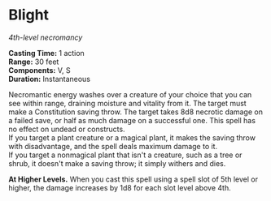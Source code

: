 # Blight 
_4th-level necromancy_ 

**Casting Time:** 1 action   
**Range:** 30 feet   
**Components:** V, S   
**Duration:** Instantaneous 

Necromantic energy washes over a creature of your choice that you can see within range, draining moisture and vitality from it. The target must make a Constitution saving throw. The target takes 8d8 necrotic damage on a failed save, or half as much damage on a successful one. This spell has no effect on undead or constructs.    
If you target a plant creature or a magical plant, it makes the saving throw with disadvantage, and the spell deals maximum damage to it.    
If you target a nonmagical plant that isn't a creature, such as a tree or shrub, it doesn't make a saving throw; it simply withers and dies. 

**At Higher Levels.** When you cast this spell using a spell slot of 5th level or higher, the damage increases by 1d8 for each slot level above 4th. 
